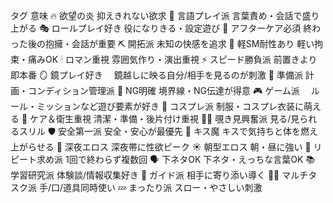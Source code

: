 タグ	意味
🔥 欲望の炎	抑えきれない欲求
💬 言語プレイ派	言葉責め・会話で盛り上がる
🎭 ロールプレイ好き	役になりきる・設定遊び
🛁 アフターケア必須	終わった後の抱擁・会話が重要
⛏️ 開拓派	未知の快感を追求
🧷 軽SM耐性あり	軽い拘束・痛みOK
🕯 ロマン重視	雰囲気作り・演出重視
⚡️ スピード勝負派	前置きより即本番
🪞 鏡プレイ好き	　鏡越しに映る自分/相手を見るのが刺激
📅 準備派	計画・コンディション管理派
🚪 NG明確	境界線・NG伝達が得意
🎮 ゲーム派	　ルール・ミッションなど遊び要素が好き
🧥 コスプレ派	制服・コスプレ衣装に萌える
🧼 ケア＆衛生重視	清潔・準備・後片付け重視
🕵️‍♀️ 覗き見興奮派	見る/見られるスリル
🛡 安全第一派	安全・安心が最優先
💋 キス魔	キスで気持ちと体を燃え上がらせる
🌙 深夜エロス	深夜帯に性欲ピーク
☀️ 朝型エロス	朝・昼に強い
🔄 リピート求め派	1回で終わらず複数回
🗣 下ネタOK	下ネタ・えっちな言葉OK
📚 学習研究派	体験談/情報収集好き
🧭 ガイド派	相手に寄り添い導く
🤹‍♀️ マルチタスク派	手/口/道具同時使い
💤 まったり派	スロー・やさしい刺激